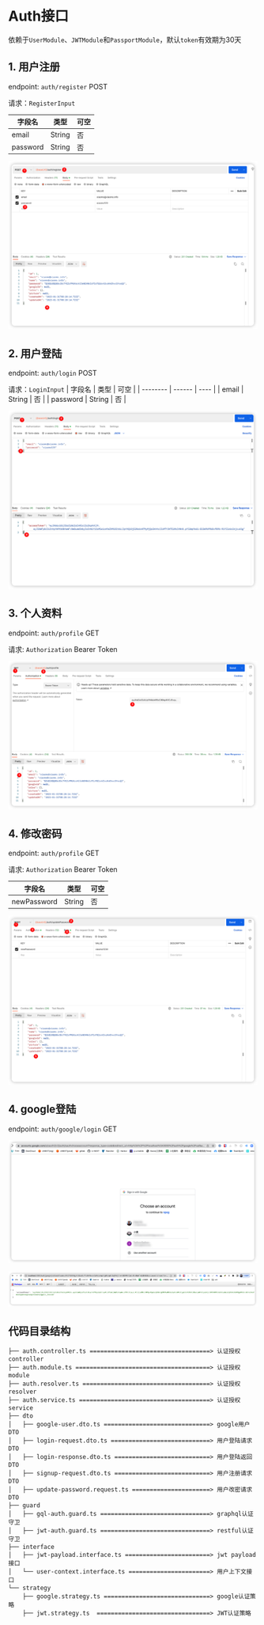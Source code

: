 # Auth接口

依赖于`UserModule`、`JWTModule`和`PassportModule`，默认`token`有效期为30天

## 1. 用户注册

endpoint: `auth/register` POST 

请求：`RegisterInput`

| 字段名   | 类型   | 可空 |
| -------- | ------ | ---- |
| email    | String | 否   |
| password | String | 否   |

![register](/feature/auth/register.png)

## 2. 用户登陆

endpoint: `auth/login`  POST 

请求：`LoginInput`
| 字段名   | 类型   | 可空 |
| -------- | ------ | ---- |
| email    | String | 否   |
| password | String | 否   |

![login](/feature/auth/login.png)



## 3. 个人资料

endpoint: `auth/profile`  GET

请求: `Authorization` Bearer Token

![profile](/feature/auth/profile.png)


## 4. 修改密码

endpoint: `auth/profile`  GET

请求: `Authorization` Bearer Token

| 字段名   | 类型   | 可空 |
| -------- | ------ | ---- |
| newPassword    | String | 否   |

![update-password](/feature/auth/update-password.png)



## 4. google登陆

endpoint: `auth/google/login`  GET

![google-login](/feature/auth/google-login.png)

![google-callback](/feature/auth/google-callback.png)


## 代码目录结构
```
├── auth.controller.ts ==================================> 认证授权controller
├── auth.module.ts ======================================> 认证授权module
├── auth.resolver.ts ====================================> 认证授权resolver
├── auth.service.ts =====================================> 认证授权service 
├── dto
│   ├── google-user.dto.ts ==============================> google用户DTO
│   ├── login-request.dto.ts ============================> 用户登陆请求DTO
│   ├── login-response.dto.ts ===========================> 用户登陆返回DTO
│   ├── signup-request.dto.ts ===========================> 用户注册请求DTO
│   ├── update-password.request.ts ======================> 用户改密请求DTO
├── guard
│   ├── gql-auth.guard.ts ===============================> graphql认证守卫
│   ├── jwt-auth.guard.ts ===============================> restful认证守卫
├── interface
│   ├── jwt-payload.interface.ts ========================> jwt payload接口
│   └── user-context.interface.ts =======================> 用户上下文接口
└── strategy
    ├── google.strategy.ts ==============================> google认证策略
    ├── jwt.strategy.ts  ================================> JWT认证策略 
```